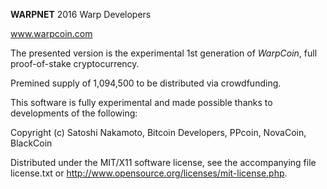 
**WARPNET** 2016 Warp Developers

www.warpcoin.com

The presented version is the experimental 1st generation of *WarpCoin*, full proof-of-stake cryptocurrency.

Premined supply of 1,094,500 to be distributed via crowdfunding.



This software is fully experimental and made possible thanks to developments of the following:

Copyright (c) Satoshi Nakamoto, Bitcoin Developers, PPcoin, NovaCoin, BlackCoin

Distributed under the MIT/X11 software license, see the accompanying
file license.txt or http://www.opensource.org/licenses/mit-license.php.
